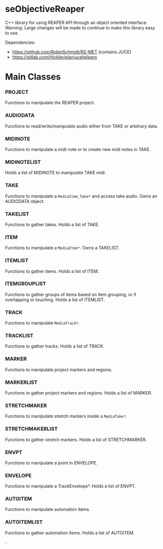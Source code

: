 # seObjectiveReaper
C++ library for using REAPER API through an object oriented interface. Warning: Large changes will be made to continue to make this library easy to use.

Dependencies:
* https://github.com/RobinSchmidt/RS-MET (contains JUCE)
* https://gitlab.com/Hickler/elanjucehelpers

# Main Classes

### PROJECT 
Functions to manipulate the REAPER project.

### AUDIODATA
Functions to read/write/manipulate audio either from TAKE or arbitrary data.

### MIDINOTE
Functions to manipulate a midi note or to create new midi notes in TAKE.

### MIDINOTELIST
Holds a list of MIDINOTE to manipulate TAKE midi.

### TAKE
Functions to manipulate a `MediaItem_Take*` and access take audio. Owns an AUDIODATA object.

### TAKELIST
Functions to gather takes. Holds a list of TAKE.

### ITEM
Functions to manipulate a `MediaItem*`. Owns a TAKELIST.

### ITEMLIST
Functions to gather items. Holds a list of ITEM.

### ITEMGROUPLIST
Functions to gather groups of items based on item grouping, or if overlapping or touching. Holds a list of ITEMLIST.

### TRACK
Functions to manipulate `MediaTrack*`.

### TRACKLIST
Functions to gather tracks. Holds a list of TRACK.

### MARKER
Functions to manipulate project markers and regions.

### MARKERLIST
Functions to gather project markers and regions. Holds a list of MARKER.

### STRETCHMAKER
Functions to manipulate stretch markers inside a `MediaTake*`.

### STRETCHMAKERLIST
Functions to gather stretch markers. Holds a list of STRETCHMARKER.

### ENVPT
Functions to manipulate a point in ENVELOPE.

### ENVELOPE
Functions to manipulate a TrackEnvelope*. Holds a list of ENVPT. 

### AUTOITEM
Functions to manipulate automation items.

### AUTOITEMLIST
Functions to gather automation items. Holds a list of AUTOITEM.

.